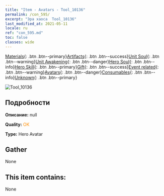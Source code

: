 ```yaml
---
title: "Item - Avatars - Tool_10136"
permalink: /con_595/
excerpt: "Эра хаоса  Tool_10136"
last_modified_at: 2021-05-11
locale: ru
ref: "con_595.md"
toc: false
classes: wide
---
```

 [Materials](/ItemsRU/){: .btn .btn--primary}[Artifacts](/ItemsRU/Artifacts/){: .btn .btn--success}[Unit Soul](/ItemsRU/UnitSoul/){: .btn .btn--warning}[Unit Awakening](/ItemsRU/UnitAwakening/){: .btn .btn--danger}[Hero Soul](/ItemsRU/HeroSoul/){: .btn .btn--info}[Hero Skill](/ItemsRU/HeroSkill/){: .btn .btn--primary}[Gift](/ItemsRU/Gift/){: .btn .btn--success}[Event related](/ItemsRU/Events/){: .btn .btn--warning}[Avatars](/ItemsRU/Avatars/){: .btn .btn--danger}[Consumables](/ItemsRU/Consumables/){: .btn .btn--info}[Unknown](/ItemsRU/Unknown/){: .btn .btn--primary}

 ![Tool_10136](/images/h/h_Cassanbel3.jpg)

## Подробности
 **Описание:** null

 **Quality:** <span style="color: #FF8C00">OK</span>

 **Type:** Hero Avatar

## Gather

  None

## This item contains:

  None

